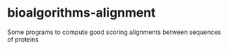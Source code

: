 # bioalgorithms-alignment
Some programs to compute good scoring alignments between sequences of proteins
